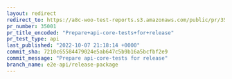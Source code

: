 ```yaml
---
layout: redirect
redirect_to: https://a8c-woo-test-reports.s3.amazonaws.com/public/pr/35001/api/index.html
pr_number: 35001
pr_title_encoded: "Prepare+api-core-tests+for+release"
pr_test_type: api
last_published: "2022-10-07 21:18:14 +0000"
commit_sha: 7210c65584479024e5ab647c5b9b16a5bcfbf2e9
commit_message: "Prepare api-core-tests for release"
branch_name: e2e-api/release-package
---
```

